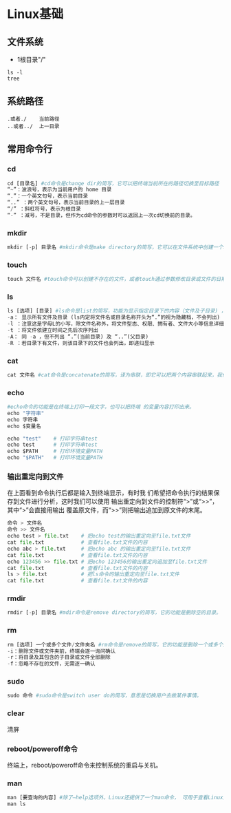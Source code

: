 # Linux基础
## 文件系统
- 1根目录"/"
```
ls -l
tree
```
## 系统路径
```
.或者./    当前路径
..或者../  上一目录
```
## 常用命令行
### cd
```python
cd [目录名] #cd命令是change dir的简写，它可以把终端当前所在的路径切换至目标路径
“~”：波浪号，表示为当前用户的 home 目录
“.”：一个英文句号，表示当前目录
“..” ：两个英文句号，表示当前目录的上一层目录
“/” ：斜杠符号，表示为根目录
“-” ：减号，不是目录，但作为cd命令的参数时可以返回上一次cd切换前的目录。
```

### mkdir
```python
mkdir [-p] 目录名 #mkdir命令是make directory的简写，它可以在文件系统中创建一个新的目录.命令格式中的“目录名”就是要创建的目录路径，“-p”选项可以不输入，若使用了“-p”选项， 当创建的目录名包
```

### touch
```python
touch 文件名 #touch命令可以创建不存在的文件，或者touch通过参数修改目录或文件的日期时间， 就是摸一下，更新它的时间
```

### ls
```python
ls [选项] [目录] #ls命令是list的简写，功能为显示指定目录下的内容（文件及子目录) ，还可以查看文件大小，修改日期等等信息
-a： 显示所有文件及目录 (ls内定将文件名或目录名称开头为“.”的视为隐藏档，不会列出)
-l ：注意这是字母L的小写，除文件名称外，将文件型态、权限、拥有者、文件大小等信息详细列出
-t ：将文件依建立时间之先后次序列出
-A： 同 -a ，但不列出 “.”(当前目录) 及 “..”(父目录)
-R ：若目录下有文件，则该目录下的文件也会列出，即递归显示
```

### cat
```python
cat 文件名 #cat命令是concatenate的简写，译为串联，即它可以把两个内容串联起来，我们通 常使用它在终端下输出文件的内容进行查看
```

### echo
```python
#echo命令的功能是在终端上打印一段文字，也可以把终端 的变量内容打印出来。
echo "字符串"
echo 字符串
echo $变量名

echo "test"    # 打印字符串test
echo test      # 打印字符串test
echo $PATH     # 打印环境变量PATH
echo "$PATH"   # 打印环境变量PATH
```

###  输出重定向到文件
在上面看到命令执行后都是输入到终端显示，有时我 们希望把命令执行的结果保存到文件进行分析，这时我们可以使用 输出重定向到文件的控制符“>”或“>>”，其中“>”会直接用输出 覆盖原文件，而“>>”则把输出追加到原文件的末尾。
```python
命令 > 文件名
命令 >> 文件名
echo test > file.txt    # 把echo test的输出重定向至file.txt文件
cat file.txt            # 查看file.txt文件的内容
echo abc > file.txt     # 把echo abc 的输出重定向至file.txt文件
cat file.txt            # 查看file.txt文件的内容
echo 123456 >> file.txt # 把echo 123456的输出重定向追加至file.txt文件
cat file.txt            # 查看file.txt文件的内容
ls > file.txt           # 把ls命令的输出重定向至file.txt文件
cat file.txt            # 查看file.txt文件的内容
```

### rmdir
```python
rmdir [-p] 目录名 #mdir命令是remove directory的简写，它的功能是删除空的目录。
```

### rm
```python
rm [选项] 一个或多个文件/文件夹名 #rm命令是remove的简写，它的功能是删除一个或多个文件或目录。文件是会被直接永久删除的，它并不会放到回收站中再确认
-i：删除文件或文件夹前，终端会逐一询问确认
-r：将目录及其包含的子目录或文件全部删除
-f：忽略不存在的文件，无需逐一确认
```

### sudo
```python
sudo 命令 #sudo命令是switch user do的简写，意思是切换用户去做某件事情。
```

### clear
清屏

### reboot/poweroff命令
终端上，reboot/poweroff命令来控制系统的重启与关机。

### man
```python
man [要查询的内容] #除了–help选项外，Linux还提供了一个man命令， 可用于查看Linux系统自带的参考手册，该手册包含非常丰富的内容， 甚至在我们进行编程开发时还可以使用它来查看函数的接口
man ls
```